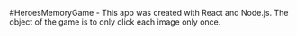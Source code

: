 #HeroesMemoryGame - This app was created with React and Node.js.  The object of the game is to only click each image only once.